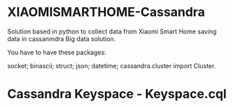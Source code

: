 # XIAOMISMARTHOME-Cassandra
Solution based in python to collect data from Xiaomi Smart Home saving data in cassanmdra Big data solution.

You have to have these packages:

socket; 
binascii; 
struct; 
json; 
datetime; 
cassandra.cluster import Cluster.


# Cassandra Keyspace - Keyspace.cql
